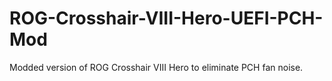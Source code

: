 # ROG-Crosshair-VIII-Hero-UEFI-PCH-Mod
Modded version of ROG Crosshair VIII Hero to eliminate PCH fan noise.
